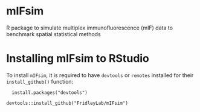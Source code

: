 # mIFsim

R package to simulate multiplex immunofluorescence (mIF) data to benchmark spatial statistical methods

# Installing mIFsim to RStudio

To install `mIFsim`, it is required to have `devtools` or `remotes` installed for their `install_github()` function:

```{if (!require("devtools", quietly = TRUE))}
  install.packages("devtools")

devtools::install_github("FridleyLab/mIFsim")
```
